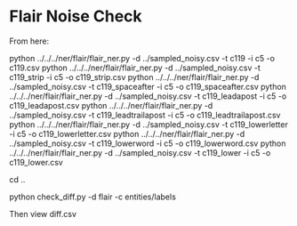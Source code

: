 # Flair Noise Check

From here:

python ../../../ner/flair/flair_ner.py -d ../sampled_noisy.csv -t c119 -i c5 -o c119.csv
python ../../../ner/flair/flair_ner.py -d ../sampled_noisy.csv -t c119_strip -i c5 -o c119_strip.csv
python ../../../ner/flair/flair_ner.py -d ../sampled_noisy.csv -t c119_spaceafter -i c5 -o c119_spaceafter.csv
python ../../../ner/flair/flair_ner.py -d ../sampled_noisy.csv -t c119_leadapost -i c5 -o c119_leadapost.csv
python ../../../ner/flair/flair_ner.py -d ../sampled_noisy.csv -t c119_leadtrailapost -i c5 -o c119_leadtrailapost.csv
python ../../../ner/flair/flair_ner.py -d ../sampled_noisy.csv -t c119_lowerletter -i c5 -o c119_lowerletter.csv
python ../../../ner/flair/flair_ner.py -d ../sampled_noisy.csv -t c119_lowerword -i c5 -o c119_lowerword.csv
python ../../../ner/flair/flair_ner.py -d ../sampled_noisy.csv -t c119_lower -i c5 -o c119_lower.csv

cd ..

python check_diff.py -d flair -c entities/labels

Then view diff.csv